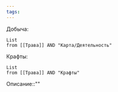 ```yaml
---
tags:
---
```

Добыча:
```dataview
List
from [[Трава]] AND "Карта/Деятельность"
```
Крафты:
```dataview
List
from [[Трава]] AND "Крафты"
```
Описание::""
